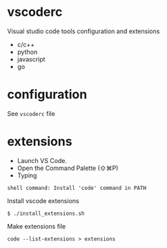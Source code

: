 # vscoderc
Visual studio code tools configuration and extensions
 - c/c++
 - python
 - javascript
 - go

# configuration
See ```vscoderc``` file

# extensions
* Launch VS Code.
* Open the Command Palette (⇧⌘P)
* Typing
```
shell command: Install 'code' command in PATH
```

Install vscode extensions
```
$ ./install_extensions.sh
```

Make extensions file
```
code --list-extensions > extensions
```

